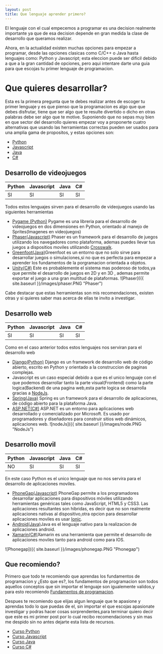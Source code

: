 ```yaml
---
layout: post
title: Que lenguaje aprender primero?
---
```

El lenguaje con el cual empecemos a programar es una decision realmente importante ya que de esa decision depende en gran medida la clase
de desarrollo que queramos realizar.

Ahora, en la actualidad existen muchas opciones para empezar a programar, desde las opciones clasicas como C/C++ o Java hasta lenguajes
como: Python y Javascript; esta eleccion puede ser dificil debido a que a la gran cantidad de opciones, pero aqui intentare darte una guia
para que escojas tu primer lenguaje de programacion.

# Que quieres desarrollar?

Esta es la primera pregunta que te debes realizar antes de escoger tu primer lenguaje y es que pienso que la programacion es algo que 
que debes disfrutar, tiene que ser algo que te resulte divertido o dicho en otras palabras debe ser algo que te motive. Suponiendo que no
sepas muy bien en que sector del desarrollo quieres empezar voy a proponerte cuatro alternativas que usando las herramientas correctas
pueden ser usados para una amplia gama de propositos, y estas opciones son:
+ [Python](https://www.python.org/)
+ [Javascript](https://www.javascript.com/)
+ [Java](https://www.java.com/es/download/)
+ [C#](https://docs.microsoft.com/en-us/dotnet/csharp/csharp)

## Desarrollo de videojuegos
|Python| Javascript    |Java   |C#    |
|-------------|-------------|-----|-----|
|SI|SI|SI|SI|

Todos estos lenguajes sirven para el desarrollo de videojuegos usando las siguientes herramientas
+ [Pygame (Python)](https://www.pygame.org/news)
 Pygame es una libreria para el desarrollo de videojuegos en dos dimensiones en Python, orientado al manejo de Sprites(Imagenes en videojuegos)
+ [Phaser(Javascript)](https://phaser.io/) Phaser es un framework para el desarrollo de juegos utilizando los navegadores como plataforma,
ademas puedes llevar tus juegos a dispositios moviles utilizando [Crosswalk](https://crosswalk-project.org/).
+ [Greenfoot(Java)](https://www.greenfoot.org/door)Greenfoot es un entorno que no solo sirve para desarrollar juegos o simulaciones,si no que es perfecta para empezar a aprender los fundamentos de la porgramacion orientada a objetos.
+ [Unity(C#)](https://unity3d.com/es) Este es probablemente el sistema mas poderoso de todos,ya que permite el desarrollo de juegos en 2D y en 3D , ademas permite exportar el juego a una gran multitud de plataformas.
![Phaser]({{ site.baseurl }}/images/phaser.PNG "Phaser")

Cabe destacar que estas herramientas son mis recomendaciones, existen otras y si quieres saber mas acerca de ellas te invito a investigar.

## Desarrollo web
|Python|Javascript|Java|C#|
|-------------|-------------|-----|-----|
| SI|SI|SI|SI|

Como en el caso anterior todos estos lenguajes nos serviran para el desarrollo web
+ [Django(Python)](https://www.djangoproject.com/) 
Django es un framework de desarrollo web de código abierto, escrito en Python y orientado a la construccion de paginas complejas.
+ Javascript
es un caso especial debido a que es el unico lenguaje con el que podemos desarrollar tanto la parte visual(Frontend) como la
parte logica(Backend) de una pagina web,esta parte logica se desarrolla gracias a [NodeJs](https://nodejs.org/es/).
+ [Spring(Java)](https://spring.io/) 
Spring es un framework para el desarrollo de aplicaciones, de código abierto para la plataforma Java.
+ [ASP.NET(C#)](https://www.asp.net/)
ASP.NET es un entorno para aplicaciones web desarrollado y comercializado por Microsoft. Es usado por programadores y diseñadores para construir sitios web dinámicos, aplicaciones web.
![nodeJs]({{ site.baseurl }}/images/node.PNG "NodeJs")

## Desarrollo movil
|Python|Javascript|Java|C#|
|-------------|-------------|-----|-----|
|NO|SI|SI|SI|

En este caso Python es el unico lenguaje que no nos servira para el desarrollo de aplicaciones moviles.
+ [PhoneGap(Javascript)](https://phonegap.com/) PhoneGap permite a los programadores desarrollar aplicaciones para dispositivos móviles utilizando herramientas genéricas tales como JavaScript, HTML5 y CSS3. Las aplicaciones resultantes son híbridas, es decir que no son realmente aplicaciones nativas al dispositivo,otra opcion para desarrollar aplicaciones moviles es usar [Ionic](https://ionicframework.com/).
+ [Android(Java)](https://developer.android.com/studio/index.html)Java es el lenguaje nativo para la realizacion de aplicaciones android.
+ [Xamarin(C#)](https://www.xamarin.com/)Xamarin es una herramienta que permite el desarrollo de aplicaciones moviles tanto para android 
como para IOS.

![Phonegap]({{ site.baseurl }}/images/phonegap.PNG "Phonegap")

## Que recomiendo?

Primero que todo te recomiendo que aprendas los fundamentos de programacion y ¿Esto que es?, los fundamentos de programacion son todos aquellos conceptos que sin importar el lenguaje son igualemente validos,y para esto recomiendo [Fundamentos de programacion](https://www.youtube.com/playlist?list=PLVGpDy6YzKnLSRzr0KtMFTPGvhok7jddm).

Despues te recomiendo que elijas algun lenguaje que te apasione y aprendas todo lo que puedas de el, sin importar el que escojas
apasionate investigar y podras hacer cosas sorprendentes,para terminar quiero decir que este es mi primer post por lo cual recibo recomendaciones y sin mas me despido sin no antes dejarte esta lista de recursos.
+ [Curso Python](https://www.youtube.com/playlist?list=PLU8oAlHdN5BlvPxziopYZRd55pdqFwkeS)
+ [Curso Javascript](https://www.youtube.com/playlist?list=PLhSj3UTs2_yVC0iaCGf16glrrfXuiSd0G)
+ [Curso Java](https://www.youtube.com/playlist?list=PLU8oAlHdN5BktAXdEVCLUYzvDyqRQJ2lk)
+ [Curso C#](https://www.youtube.com/watch?v=pQ6Ezq72J5A&list=PLpOqH6AE0tNhmU9OUbm5FIJtnHAbJ4dKd)
